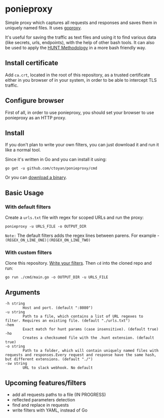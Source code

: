 # ponieproxy
Simple proxy which captures all requests and responses and saves them in uniquely named files.
It uses [goproxy](https://github.com/elazarl/goproxy).

It's useful for saving the traffic as text files and using it to find various data (like secrets, urls, endpoints), with the help of other bash tools.
It can also be used to apply the [HUNT Methodology](https://github.com/bugcrowd/HUNT) in a more bash friendly way.

## Install certificate
Add `ca.crt`, located in the root of this repository, as a trusted certificate either in you browser of in your system, in order to be able to intercept TLS traffic.

## Configure browser
First of all, in order to use ponieproxy, you should set your browser to use ponieproxy as an HTTP proxy.

## Install
If you don't plan to write your own filters, you can just download it and run it like a normal tool.

Since it's written in Go and you can install it using:

```
go get -u github.com/ctoyan/ponieproxy/cmd
```

Or you can [download a binary](https://github.com/ctoyan/ponieproxy/releases).

## Basic Usage

### With default filters
Create a `urls.txt` file with regex for scoped URLs and run the proxy:

`ponieproxy -u URLS_FILE -o OUTPUT_DIR`

`Note:` The default filters adds the regex lines between parens. For example - `(REGEX_ON_LINE_ONE)|(REGEX_ON_LINE_TWO)`

### With custom filters
Clone this repository. [Write your filters](filters/README.md). Then `cd` into the cloned repo and run:

```
go run ./cmd/main.go -o OUTPUT_DIR -u URLS_FILE
```

## Arguments
```
-h string
    	Host and port. (default ":8080")
-u string
    	Path to a file, which contains a list of URL regexes to filter. Requires an existing file. (default "./urls.txt")
-hem
    	Exact match for hunt params (case insensitive). (default true)
-ho
    	Creates a checksumed file with the .hunt extension. (default true)
-o string
    	Path to a folder, which will contain uniquely named files with requests and responses.Every request and response have the same hash, but different extensions. (default "./")
-sw string
    	URL to slack webhook. No default
```

## Upcoming features/filters

- add all requests paths to a file (IN PROGRESS)
- reflected parameters detection
- find and replace in requests
- write filters with YAML, instead of Go
